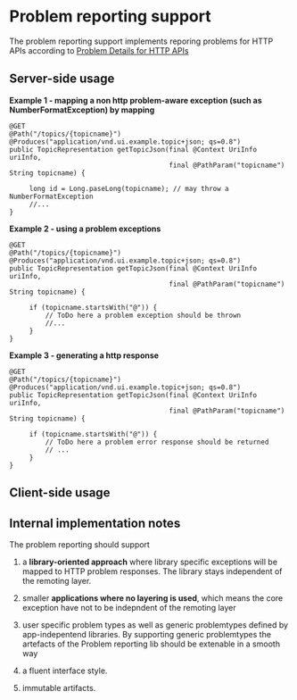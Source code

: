 Problem reporting support
=========================

The problem reporting support implements reporing problems for HTTP APIs according to [Problem Details for HTTP APIs](https://tools.ietf.org/html/draft-ietf-appsawg-http-problem-02)


Server-side usage
--------------




**Example 1 - mapping a non http problem-aware exception (such as NumberFormatException) by mapping**
```
@GET
@Path("/topics/{topicname}")
@Produces("application/vnd.ui.example.topic+json; qs=0.8")
public TopicRepresentation getTopicJson(final @Context UriInfo uriInfo, 
							            final @PathParam("topicname") String topicname) {
     
     long id = Long.paseLong(topicname); // may throw a NumberFormatException   
	 //...    
}
```


**Example 2 - using a problem exceptions** 
```
@GET
@Path("/topics/{topicname}")
@Produces("application/vnd.ui.example.topic+json; qs=0.8")
public TopicRepresentation getTopicJson(final @Context UriInfo uriInfo, 
							            final @PathParam("topicname") String topicname) {
        
     if (topicname.startsWith("@")) {
         // ToDo here a problem exception should be thrown
		 //...
     }    
}
```


**Example 3 - generating a http response**
```
@GET
@Path("/topics/{topicname}")
@Produces("application/vnd.ui.example.topic+json; qs=0.8")
public TopicRepresentation getTopicJson(final @Context UriInfo uriInfo, 
							            final @PathParam("topicname") String topicname) {
     
     if (topicname.startsWith("@")) {
         // ToDo here a problem error response should be returned
		 // ...
     }        
}
```



Client-side usage
--------------





Internal implementation notes
--------------------

The problem reporting should support 

1. a **library-oriented approach** where library specific exceptions will be mapped to HTTP problem responses. The library stays independent of the remoting layer.
 
2. smaller **applications where no layering is used**, which means the core exception have not to be indepndent of the remoting layer         

3. user specific problem types as well as generic problemtypes defined by app-indepentend libraries. By supporting generic problemtypes the artefacts of the Problem reporting lib should be extenable in a smooth way

4. a fluent interface style. 

5. immutable artifacts.    
